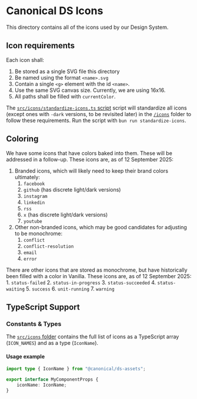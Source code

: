 # Canonical DS Icons

This directory contains all of the icons used by our Design System.

## Icon requirements

Each icon shall:
1. Be stored as a single SVG file this directory
2. Be named using the format `<name>.svg`
3. Contain a single `<g>` element with the id `<name>`.
4. Use the same SVG canvas size. Currently, we are using 16x16.
5. All paths shall be filled with `currentColor`.

The [`src/icons/standardize-icons.ts` script](../src/icons/standardize-icons.ts) script will standardize all icons (except ones with `-dark` versions, to be revisited later) in the [`/icons`](../icons) folder to follow these requirements.
Run the script with `bun run standardize-icons`.

## Coloring

We have some icons that have colors baked into them. These will be addressed in a follow-up. These icons are, as of 12 September 2025:
1. Branded icons, which will likely need to keep their brand colors ultimately:
    1. `facebook`
    2. `github` (has discrete light/dark versions)
    3. `instagram`
    4. `linkedin`
    5. `rss`
    6. `x` (has discrete light/dark versions)
    7. `youtube`
2. Other non-branded icons, which may be good candidates for adjusting to be monochrome:
    1. `conflict`
    2. `conflict-resolution`
    3. `email`
    4. `error`

There are other icons that are stored as monochrome, but have historically been filled with a color in Vanilla. These icons are, as of 12 September 2025:
    1. `status-failed`
    2. `status-in-progress`
    3. `status-succeeded`
    4. `status-waiting`
    5. `success`
    6. `unit-running`
    7. `warning`

## TypeScript Support

### Constants & Types

The [`src/icons` folder](../src/icons) contains the full list of icons as a TypeScript array (`ICON_NAMES`) and as a type (`IconName`).

#### Usage example

```ts
import type { IconName } from "@canonical/ds-assets";

export interface MyComponentProps {
    iconName: IconName;
}
```
